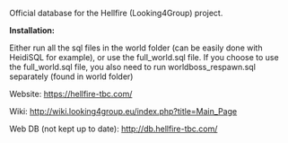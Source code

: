 Official database for the Hellfire (Looking4Group) project.

__**Installation:**__

Either run all the sql files in the world folder (can be easily done with HeidiSQL for example), or use the full_world.sql file.
If you choose to use the full_world.sql file, you also need to run worldboss_respawn.sql separately (found in world folder)



Website: https://hellfire-tbc.com/

Wiki: http://wiki.looking4group.eu/index.php?title=Main_Page

Web DB (not kept up to date): http://db.hellfire-tbc.com/